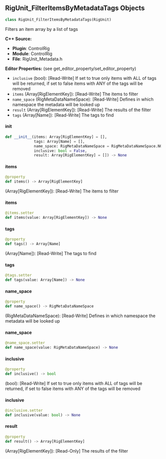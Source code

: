 ## RigUnit_FilterItemsByMetadataTags Objects

```python
class RigUnit_FilterItemsByMetadataTags(RigUnit)
```

Filters an item array by a list of tags

**C++ Source:**

- **Plugin**: ControlRig
- **Module**: ControlRig
- **File**: RigUnit_Metadata.h

**Editor Properties:** (see get_editor_property/set_editor_property)

- ``inclusive`` (bool):  [Read-Write] If set to true only items with ALL of tags will be returned,
  if set to false items with ANY of the tags will be removed
- ``items`` (Array[RigElementKey]):  [Read-Write] The items to filter
- ``name_space`` (RigMetaDataNameSpace):  [Read-Write] Defines in which namespace the metadata will be looked up
- ``result`` (Array[RigElementKey]):  [Read-Write] The results of the filter
- ``tags`` (Array[Name]):  [Read-Write] The tags to find

<a id="unreal.RigUnit_FilterItemsByMetadataTags.__init__"></a>

#### __init__

```python
def __init__(items: Array[RigElementKey] = [],
             tags: Array[Name] = [],
             name_space: RigMetaDataNameSpace = RigMetaDataNameSpace.NONE,
             inclusive: bool = False,
             result: Array[RigElementKey] = []) -> None
```

<a id="unreal.RigUnit_FilterItemsByMetadataTags.items"></a>

#### items

```python
@property
def items() -> Array[RigElementKey]
```

(Array[RigElementKey]):  [Read-Write] The items to filter

<a id="unreal.RigUnit_FilterItemsByMetadataTags.items"></a>

#### items

```python
@items.setter
def items(value: Array[RigElementKey]) -> None
```

<a id="unreal.RigUnit_FilterItemsByMetadataTags.tags"></a>

#### tags

```python
@property
def tags() -> Array[Name]
```

(Array[Name]):  [Read-Write] The tags to find

<a id="unreal.RigUnit_FilterItemsByMetadataTags.tags"></a>

#### tags

```python
@tags.setter
def tags(value: Array[Name]) -> None
```

<a id="unreal.RigUnit_FilterItemsByMetadataTags.name_space"></a>

#### name_space

```python
@property
def name_space() -> RigMetaDataNameSpace
```

(RigMetaDataNameSpace):  [Read-Write] Defines in which namespace the metadata will be looked up

<a id="unreal.RigUnit_FilterItemsByMetadataTags.name_space"></a>

#### name_space

```python
@name_space.setter
def name_space(value: RigMetaDataNameSpace) -> None
```

<a id="unreal.RigUnit_FilterItemsByMetadataTags.inclusive"></a>

#### inclusive

```python
@property
def inclusive() -> bool
```

(bool):  [Read-Write] If set to true only items with ALL of tags will be returned,
if set to false items with ANY of the tags will be removed

<a id="unreal.RigUnit_FilterItemsByMetadataTags.inclusive"></a>

#### inclusive

```python
@inclusive.setter
def inclusive(value: bool) -> None
```

<a id="unreal.RigUnit_FilterItemsByMetadataTags.result"></a>

#### result

```python
@property
def result() -> Array[RigElementKey]
```

(Array[RigElementKey]):  [Read-Only] The results of the filter

<a id="unreal.RigDispatch_GetModuleMetadata"></a>